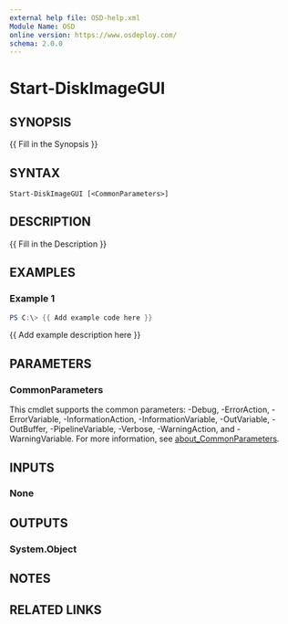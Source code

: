 ```yaml
---
external help file: OSD-help.xml
Module Name: OSD
online version: https://www.osdeploy.com/
schema: 2.0.0
---
```


# Start-DiskImageGUI

## SYNOPSIS
{{ Fill in the Synopsis }}

## SYNTAX

```
Start-DiskImageGUI [<CommonParameters>]
```

## DESCRIPTION
{{ Fill in the Description }}

## EXAMPLES

### Example 1
```powershell
PS C:\> {{ Add example code here }}
```

{{ Add example description here }}

## PARAMETERS

### CommonParameters
This cmdlet supports the common parameters: -Debug, -ErrorAction, -ErrorVariable, -InformationAction, -InformationVariable, -OutVariable, -OutBuffer, -PipelineVariable, -Verbose, -WarningAction, and -WarningVariable. For more information, see [about_CommonParameters](http://go.microsoft.com/fwlink/?LinkID=113216).

## INPUTS

### None

## OUTPUTS

### System.Object
## NOTES

## RELATED LINKS
